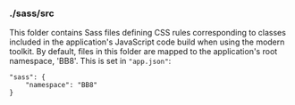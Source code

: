 ### ./sass/src

This folder contains Sass files defining CSS rules corresponding to classes
included in the application's JavaScript code build when using the modern toolkit.
By default, files in this folder are mapped to the application's root namespace, 'BB8'.
This is set in `"app.json"`:

    "sass": {
        "namespace": "BB8"
    }